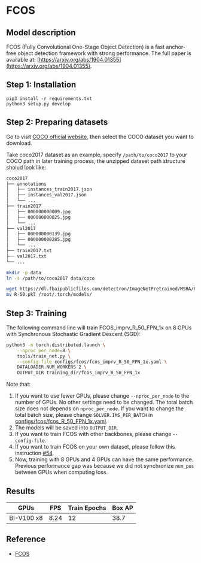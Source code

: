 # FCOS

## Model description
FCOS (Fully Convolutional One-Stage Object Detection) is a fast anchor-free object detection framework with strong performance.
The full paper is available at: [https://arxiv.org/abs/1904.01355](https://arxiv.org/abs/1904.01355). 

## Step 1: Installation

```
pip3 install -r requirements.txt
python3 setup.py develop
```

## Step 2: Preparing datasets

Go to visit [COCO official website](https://cocodataset.org/#download), then select the COCO dataset you want to download.

Take coco2017 dataset as an example, specify `/path/to/coco2017` to your COCO path in later training process, the unzipped dataset path structure sholud look like:

```bash
coco2017
├── annotations
│   ├── instances_train2017.json
│   ├── instances_val2017.json
│   └── ...
├── train2017
│   ├── 000000000009.jpg
│   ├── 000000000025.jpg
│   └── ...
├── val2017
│   ├── 000000000139.jpg
│   ├── 000000000285.jpg
│   └── ...
├── train2017.txt
├── val2017.txt
└── ...
```

```bash
mkdir -p data
ln -s /path/to/coco2017 data/coco

wget https://dl.fbaipublicfiles.com/detectron/ImageNetPretrained/MSRA/R-50.pkl
mv R-50.pkl /root/.torch/models/
```

## Step 3: Training

The following command line will train FCOS_imprv_R_50_FPN_1x on 8 GPUs with Synchronous Stochastic Gradient Descent (SGD):

```bash
python3 -m torch.distributed.launch \
    --nproc_per_node=8 \
    tools/train_net.py \
    --config-file configs/fcos/fcos_imprv_R_50_FPN_1x.yaml \
    DATALOADER.NUM_WORKERS 2 \
    OUTPUT_DIR training_dir/fcos_imprv_R_50_FPN_1x
```
        
Note that:
1) If you want to use fewer GPUs, please change `--nproc_per_node` to the number of GPUs. No other settings need to be changed. The total batch size does not depends on `nproc_per_node`. If you want to change the total batch size, please change `SOLVER.IMS_PER_BATCH` in [configs/fcos/fcos_R_50_FPN_1x.yaml](configs/fcos/fcos_R_50_FPN_1x.yaml).
2) The models will be saved into `OUTPUT_DIR`.
3) If you want to train FCOS with other backbones, please change `--config-file`.
4) If you want to train FCOS on your own dataset, please follow this instruction [#54](https://github.com/tianzhi0549/FCOS/issues/54#issuecomment-497558687).
5) Now, training with 8 GPUs and 4 GPUs can have the same performance. Previous performance gap was because we did not synchronize `num_pos` between GPUs when computing loss. 

## Results

| GPUs | FPS | Train Epochs | Box AP|
|------|-----|--------------|-------|
| BI-V100 x8  | 8.24 | 12          |  38.7 |

## Reference

- [FCOS](https://github.com/tianzhi0549/FCOS)
